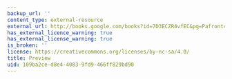 ```yaml
---
backup_url: ''
content_type: external-resource
external_url: http://books.google.com/books?id=7D3ECZR4vfEC&pg=Pafrontcover
has_external_licence_warning: true
has_external_license_warning: true
is_broken: ''
license: https://creativecommons.org/licenses/by-nc-sa/4.0/
title: Preview
uid: 109ba2ce-d8e4-4083-9fd9-466ff829bd90
---
```

